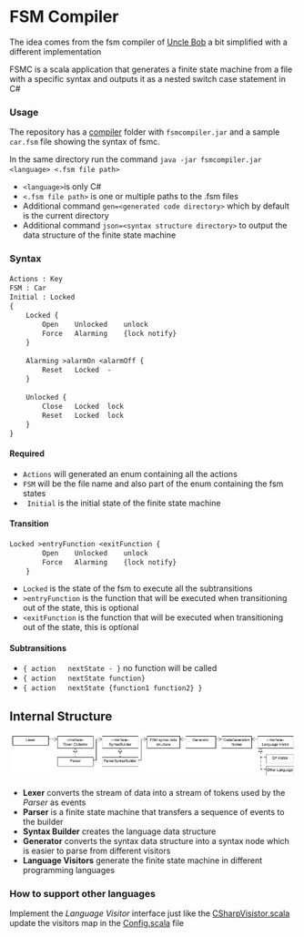 # FSM Compiler

The idea comes from the fsm compiler of [Uncle Bob](https://github.com/unclebob/CC_SMC) a bit simplified with a different implementation

FSMC is a scala application that generates a finite state machine from a file with a specific syntax and outputs it as a nested switch case statement in C#

### Usage

The repository has a [compiler](https://github.com/adizhavo/FSM_compiler/tree/master/compiler) folder with ```fsmcompiler.jar``` and a sample ```car.fsm``` file showing the syntax of fsmc.

In the same directory run the command ```java -jar fsmcompiler.jar <language> <.fsm file path>```
- ```<language>```is only C#
- ```<.fsm file path>``` is one or multiple paths to the .fsm files
- Additional command ```gen=<generated code directory>``` which by default is the current directory
- Additional command ```json=<syntax structure directory>``` to output the data structure of the finite state machine


### Syntax
```
Actions : Key
FSM : Car
Initial : Locked
{
	Locked {
		Open	Unlocked 	unlock
		Force	Alarming	{lock notify}
	}

	Alarming >alarmOn <alarmOff {
		Reset	Locked	-
	}

	Unlocked {
		Close	Locked	lock
		Reset	Locked	lock
	}
}
```

#### Required

- ```Actions``` will generated an enum containing all the actions
- ```FSM``` will be the file name and also part of the enum containing the fsm states
- ``` Initial``` is the initial state of the finite state machine

#### Transition
```
Locked >entryFunction <exitFunction {
		Open	Unlocked 	unlock
		Force	Alarming	{lock notify}
	}
```

- ```Locked``` is the state of the fsm to execute all the subtransitions
- ```>entryFunction``` is the function that will be executed when transitioning out of the state, this is optional
- ```<exitFunction``` is the function that will be executed when transitioning out of the state, this is optional

#### Subtransitions

- ```{ action	nextState - }``` no function will be called
- ```{ action	nextState function}```
- ```{ action	nextState {function1 function2} }```

## Internal Structure

![FSMC Structure](https://github.com/adizhavo/FSM_compiler/blob/master/FSMC%20structure.png)

- __Lexer__ converts the stream of data into a stream of tokens used by the _Parser_ as events
- __Parser__ is a finite state machine that transfers a sequence of events to the builder
- __Syntax Builder__ creates the language data structure
- __Generator__ converts the syntax data structure into a syntax node which is easier to parse from different visitors
- __Language Visitors__ generate the finite state machine in different programming languages

### How to support other languages

Implement the _Language Visitor_ interface just like the [CSharpVisistor.scala](https://github.com/adizhavo/FSM_compiler/blob/master/src/CSharpVisitor.scala) update the visitors map in the [Config.scala](https://github.com/adizhavo/FSM_compiler/blob/master/src/Config.scala) file
